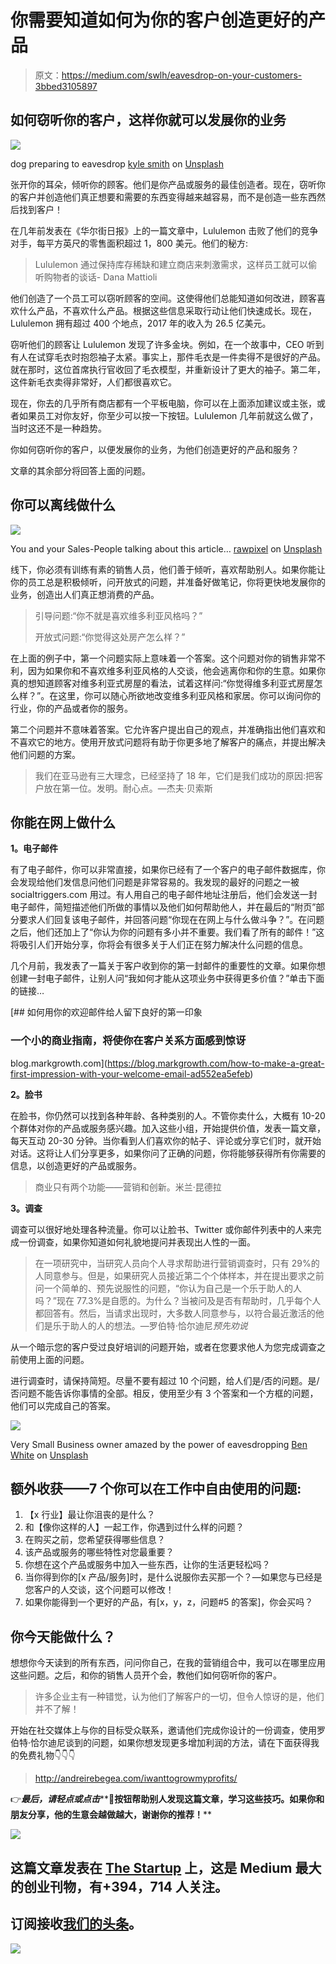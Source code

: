 # 你需要知道如何为你的客户创造更好的产品

> 原文：<https://medium.com/swlh/eavesdrop-on-your-customers-3bbed3105897>

## 如何窃听你的客户，这样你就可以发展你的业务

![](img/4ee4040040c5413b4ee5ec3479b41e85.png)

dog preparing to eavesdrop [kyle smith](https://unsplash.com/@roller1?utm_source=medium&utm_medium=referral) on [Unsplash](https://unsplash.com?utm_source=medium&utm_medium=referral)

张开你的耳朵，倾听你的顾客。他们是你产品或服务的最佳创造者。现在，窃听你的客户并创造他们真正想要和需要的东西变得越来越容易，而不是创造一些东西然后找到客户！

在几年前发表在《华尔街日报》上的一篇文章中，Lululemon 击败了他们的竞争对手，每平方英尺的零售面积超过 1，800 美元。他们的秘方:

> Lululemon 通过保持库存稀缺和建立商店来刺激需求，这样员工就可以偷听购物者的谈话- Dana Mattioli

他们创造了一个员工可以窃听顾客的空间。这使得他们总能知道如何改进，顾客喜欢什么产品，不喜欢什么产品。根据这些信息采取行动让他们快速成长。现在，Lululemon 拥有超过 400 个地点，2017 年的收入为 26.5 亿美元。

窃听他们的顾客让 Lululemon 发现了许多金块。例如，在一个故事中，CEO 听到有人在试穿毛衣时抱怨袖子太紧。事实上，那件毛衣是一件卖得不是很好的产品。就在那时，这位首席执行官收回了毛衣模型，并重新设计了更大的袖子。第二年，这件新毛衣卖得非常好，人们都很喜欢它。

现在，你去的几乎所有商店都有一个平板电脑，你可以在上面添加建议或主张，或者如果员工对你友好，你至少可以按一下按钮。Lululemon 几年前就这么做了，当时这还不是一种趋势。

你如何窃听你的客户，以便发展你的业务，为他们创造更好的产品和服务？

文章的其余部分将回答上面的问题。

## 你可以离线做什么

![](img/c49ea7e88df1745d2103e7f103d1dd56.png)

You and your Sales-People talking about this article… [rawpixel](https://unsplash.com/@rawpixel?utm_source=medium&utm_medium=referral) on [Unsplash](https://unsplash.com?utm_source=medium&utm_medium=referral)

线下，你必须有训练有素的销售人员，他们善于倾听，喜欢帮助别人。如果你能让你的员工总是积极倾听，问开放式的问题，并准备好做笔记，你将更快地发展你的业务，创造出人们真正想消费的产品。

> 引导问题:“你不就是喜欢维多利亚风格吗？”
> 
> 开放式问题:“你觉得这处房产怎么样？”

在上面的例子中，第一个问题实际上意味着一个答案。这个问题对你的销售非常不利，因为如果你和不喜欢维多利亚风格的人交谈，他会逃离你和你的生意。如果你真的想知道顾客对维多利亚式房屋的看法，试着这样问:“你觉得维多利亚式房屋怎么样？”。在这里，你可以随心所欲地改变维多利亚风格和家居。你可以询问你的行业，你的产品或者你的服务。

第二个问题并不意味着答案。它允许客户提出自己的观点，并准确指出他们喜欢和不喜欢它的地方。使用开放式问题将有助于你更多地了解客户的痛点，并提出解决他们问题的方案。

> 我们在亚马逊有三大理念，已经坚持了 18 年，它们是我们成功的原因:把客户放在第一位。发明。耐心点。—杰夫·贝索斯

## 你能在网上做什么

**1。电子邮件**

有了电子邮件，你可以非常直接，如果你已经有了一个客户的电子邮件数据库，你会发现给他们发信息问他们问题是非常容易的。我发现的最好的问题之一被 socialtriggers.com 用过。有人用自己的电子邮件地址注册后，他们会发送一封电子邮件，简短描述他们所做的事情以及他们如何帮助他人，并在最后的“附页”部分要求人们回复该电子邮件，并回答问题“你现在在网上与什么做斗争？”。在问题之后，他们还加上了“你认为你的问题有多小并不重要。我们看了所有的邮件！”这将吸引人们开始分享，你将会有很多关于人们正在努力解决什么问题的信息。

几个月前，我发表了一篇关于客户收到你的第一封邮件的重要性的文章。如果你想创建一封电子邮件，让别人问“我如何才能从这项业务中获得更多价值？”单击下面的链接…

[](https://blog.markgrowth.com/how-to-make-a-great-first-impression-with-your-welcome-email-ad552ea5efeb) [## 如何用你的欢迎邮件给人留下良好的第一印象

### 一个小的商业指南，将使你在客户关系方面感到惊讶

blog.markgrowth.com](https://blog.markgrowth.com/how-to-make-a-great-first-impression-with-your-welcome-email-ad552ea5efeb) 

**2。脸书**

在脸书，你仍然可以找到各种年龄、各种类别的人。不管你卖什么，大概有 10-20 个群体对你的产品或服务感兴趣。加入这些小组，开始提供价值，发表一篇文章，每天互动 20-30 分钟。当你看到人们喜欢你的帖子、评论或分享它们时，就开始对话。这将让人们分享更多，如果你问了正确的问题，你将能够获得所有你需要的信息，以创造更好的产品或服务。

> 商业只有两个功能——营销和创新。米兰·昆德拉

**3。调查**

调查可以很好地处理各种流量。你可以让脸书、Twitter 或你邮件列表中的人来完成一份调查，如果你知道如何礼貌地提问并表现出人性的一面。

> 在一项研究中，当研究人员向个人寻求帮助进行营销调查时，只有 29%的人同意参与。但是，如果研究人员接近第二个个体样本，并在提出要求之前问一个简单的、预先说服性的问题，“你认为自己是一个乐于助人的人吗？”现在 77.3%是自愿的。为什么？当被问及是否有帮助时，几乎每个人都回答有。然后，当请求出现时，大多数人同意参与，以符合最近激活的他们是乐于助人的人的想法。—罗伯特·恰尔迪尼*预先劝说*

从一个暗示您的客户受过良好培训的问题开始，或者在您要求他人为您完成调查之前使用上面的问题。

进行调查时，请保持简短。尽量不要有超过 10 个问题，给人们是/否的问题。是/否问题不能告诉你事情的全部。相反，使用至少有 3 个答案和一个方框的问题，他们可以完成自己的答案。

![](img/07bb2fd0d4a57b0b06cb4d5c89dfb3a1.png)

Very Small Business owner amazed by the power of eavesdropping [Ben White](https://unsplash.com/@benwhitephotography?utm_source=medium&utm_medium=referral) on [Unsplash](https://unsplash.com?utm_source=medium&utm_medium=referral)

## 额外收获——7 个你可以在工作中自由使用的问题:

1.  【x 行业】最让你沮丧的是什么？
2.  和【像你这样的人】一起工作，你遇到过什么样的问题？
3.  在购买之前，您希望获得哪些信息？
4.  该产品或服务的哪些特性对您最重要？
5.  你想在这个产品或服务中加入一些东西，让你的生活更轻松吗？
6.  当你得到你的[x 产品/服务]时，是什么说服你去买那一个？—如果您与已经是您客户的人交谈，这个问题可以修改！
7.  如果你能得到一个更好的产品，有[x，y，z，问题#5 的答案]，你会买吗？

## 你今天能做什么？

想想你今天读到的所有东西，问问你自己，在我的营销组合中，我可以在哪里应用这些问题。之后，和你的销售人员开个会，教他们如何窃听你的客户。

> 许多企业主有一种错觉，认为他们了解客户的一切，但令人惊讶的是，他们并不了解！

开始在社交媒体上与你的目标受众联系，邀请他们完成你设计的一份调查，使用罗伯特·恰尔迪尼谈到的问题，如果你想发现更多增加利润的方法，请在下面获得我的免费礼物👇👇👇

> http://andreirebegea.com/iwanttogrowmyprofits/

👉***最后，请轻点或点击*****👏**按钮帮助别人发现这篇文章，学习这些技巧。如果你和朋友分享，他的生意会越做越大，谢谢你的推荐！****

**[![](img/308a8d84fb9b2fab43d66c117fcc4bb4.png)](https://medium.com/swlh)**

## **这篇文章发表在 [The Startup](https://medium.com/swlh) 上，这是 Medium 最大的创业刊物，有+394，714 人关注。**

## **订阅接收[我们的头条](http://growthsupply.com/the-startup-newsletter/)。**

**[![](img/b0164736ea17a63403e660de5dedf91a.png)](https://medium.com/swlh)**